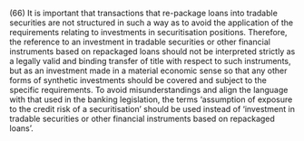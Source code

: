 (66) It is important that transactions that re-package loans into tradable securities are not structured in such a way as to avoid the application of the requirements relating to investments in securitisation positions. Therefore, the reference to an investment in tradable securities or other financial instruments based on repackaged loans should not be interpreted strictly as a legally valid and binding transfer of title with respect to such instruments, but as an investment made in a material economic sense so that any other forms of synthetic investments should be covered and subject to the specific requirements. To avoid misunderstandings and align the language with that used in the banking legislation, the terms ‘assumption of exposure to the credit risk of a securitisation’ should be used instead of ‘investment in tradable securities or other financial instruments based on repackaged loans’.